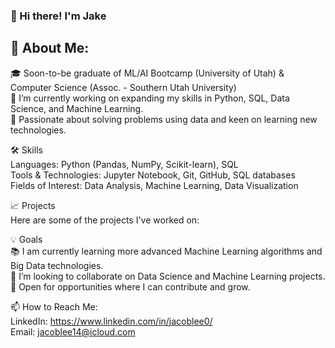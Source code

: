 ### 👋 Hi there! I'm Jake
## 🌱 About Me:

🎓 Soon-to-be graduate of ML/AI Bootcamp (University of Utah) & Computer Science (Assoc. - Southern Utah University)  
🔭 I’m currently working on expanding my skills in Python, SQL, Data Science, and Machine Learning.  
🌟 Passionate about solving problems using data and keen on learning new technologies.  

🛠️ Skills  
Languages: Python (Pandas, NumPy, Scikit-learn), SQL  
Tools & Technologies: Jupyter Notebook, Git, GitHub, SQL databases  
Fields of Interest: Data Analysis, Machine Learning, Data Visualization  

📈 Projects  
Here are some of the projects I've worked on:  

💡 Goals  
📚 I am currently learning more advanced Machine Learning algorithms and Big Data technologies.  
👯 I’m looking to collaborate on Data Science and Machine Learning projects.  
🤝 Open for opportunities where I can contribute and grow.  

📫 How to Reach Me:  
LinkedIn: https://www.linkedin.com/in/jacoblee0/  
Email: jacoblee14@icloud.com  
